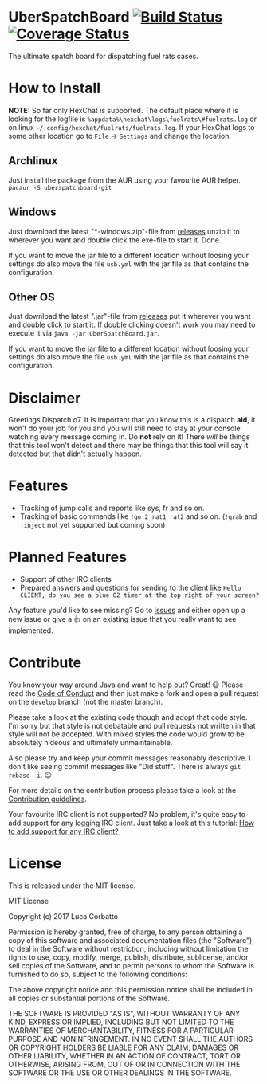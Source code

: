 # UberSpatchBoard [![Build Status](https://travis-ci.org/targodan/UberSpatchBoard.svg?branch=develop)](https://travis-ci.org/targodan/UberSpatchBoard) [![Coverage Status](https://coveralls.io/repos/github/targodan/UberSpatchBoard/badge.svg?branch=develop)](https://coveralls.io/github/targodan/UberSpatchBoard?branch=develop)

The ultimate spatch board for dispatching fuel rats cases.


# How to Install

**NOTE:** So far only HexChat is supported. The default place where it is looking for the logfile is `%appdata%\hexchat\logs\fuelrats\#fuelrats.log` or on linux `~/.config/hexchat/fuelrats/fuelrats.log`.
If your HexChat logs to some other location go to `File` -> `Settings` and change the location.

## Archlinux

Just install the package from the AUR using your favourite AUR helper. `pacaur -S uberspatchboard-git`

## Windows

Just download the latest "\*-windows.zip"-file from [releases](https://github.com/targodan/UberSpatchBoard/releases) unzip it to wherever you want and double click the exe-file to start it. Done.

If you want to move the jar file to a different location without loosing your settings do also move the file `usb.yml` with the jar file as that contains the configuration.

## Other OS

Just download the latest ".jar"-file from [releases](https://github.com/targodan/UberSpatchBoard/releases) put it wherever you want and double click to start it. If double clicking doesn't work you may need to execute it via `java -jar UberSpatchBoard.jar`.

If you want to move the jar file to a different location without loosing your settings do also move the file `usb.yml` with the jar file as that contains the configuration.

# Disclaimer

Greetings Dispatch o7. It is important that you know this is a dispatch **aid**, it won't do your job for you and you will still need to stay at your console watching every message coming in.
Do **not** rely on it!
There *will* be things that this tool won't detect and there may be things that this tool will say it detected but that didn't actually happen.

# Features

- Tracking of jump calls and reports like sys, fr and so on.
- Tracking of basic commands like `!go 2 rat1 rat2` and so on. (`!grab` and `!inject` not yet supported but coming soon)

# Planned Features

- Support of other IRC clients
- Prepared answers and questions for sending to the client like `Hello CLIENT, do you see a blue O2 timer at the top right of your screen?`

Any feature you'd like to see missing? Go to [issues](https://github.com/targodan/UberSpatchBoard/issues) and either open up a new issue or give a :+1: on an existing issue that you really want to see implemented.

# Contribute

You know your way around Java and want to help out? Great! :smiley:
Please read the [Code of Conduct](CODE_OF_CONDUCT.md) and then just make a fork and open a pull request on the `develop` branch (not the master branch).

Please take a look at the existing code though and adopt that code style.
I'm sorry but that style is not debatable and pull requests not written in that style will not be accepted.
With mixed styles the code would grow to be absolutely hideous and ultimately unmaintainable.

Also please try and keep your commit messages reasonably descriptive.
I don't like seeing commit messages like "Did stuff".
There is always `git rebase -i`. :wink:

For more details on the contribution process please take a look at the [Contribution guidelines](https://github.com/targodan/UberSpatchBoard/blob/master/.github/CONTRIBUTING.md).

Your favourite IRC client is not supported? No problem, it's quite easy to add support for any logging IRC client. Just take a look at this tutorial: [How to add support for any IRC client?](https://github.com/targodan/UberSpatchBoard/wiki/How-to-add-support-for-any-IRC-client%3F)

# License

This is released under the MIT license.

MIT License

Copyright (c) 2017 Luca Corbatto

Permission is hereby granted, free of charge, to any person obtaining a copy
of this software and associated documentation files (the "Software"), to deal
in the Software without restriction, including without limitation the rights
to use, copy, modify, merge, publish, distribute, sublicense, and/or sell
copies of the Software, and to permit persons to whom the Software is
furnished to do so, subject to the following conditions:

The above copyright notice and this permission notice shall be included in all
copies or substantial portions of the Software.

THE SOFTWARE IS PROVIDED "AS IS", WITHOUT WARRANTY OF ANY KIND, EXPRESS OR
IMPLIED, INCLUDING BUT NOT LIMITED TO THE WARRANTIES OF MERCHANTABILITY,
FITNESS FOR A PARTICULAR PURPOSE AND NONINFRINGEMENT. IN NO EVENT SHALL THE
AUTHORS OR COPYRIGHT HOLDERS BE LIABLE FOR ANY CLAIM, DAMAGES OR OTHER
LIABILITY, WHETHER IN AN ACTION OF CONTRACT, TORT OR OTHERWISE, ARISING FROM,
OUT OF OR IN CONNECTION WITH THE SOFTWARE OR THE USE OR OTHER DEALINGS IN THE
SOFTWARE.
